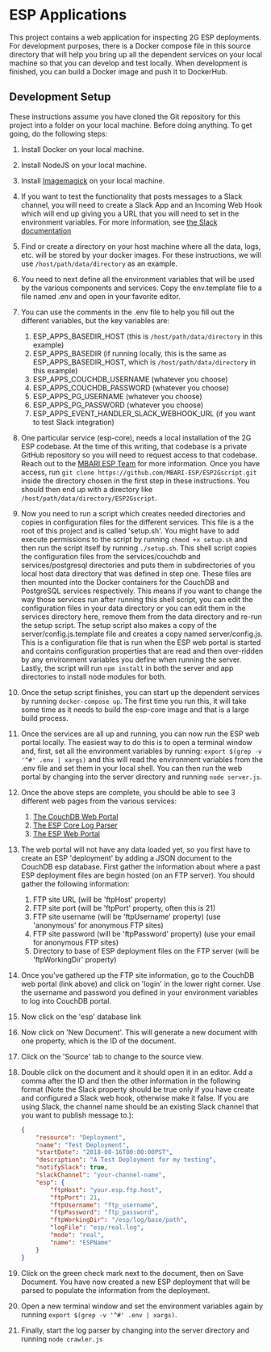 # ESP Applications

This project contains a web application for inspecting 2G ESP deployments. For development purposes, there is a Docker compose file in this source directory that will help you bring up all the dependent services on your local machine so that you can develop and test locally.  When development is finished, you can build a Docker image and push it to DockerHub.

## Development Setup

These instructions assume you have cloned the Git repository for this project into a folder on your local machine. Before doing anything. To get going, do the following steps:

1. Install Docker on your local machine.
1. Install NodeJS on your local machine.
1. Install [Imagemagick](https://imagemagick.org/script/download.php#macosx) on your local machine.
1. If you want to test the functionality that posts messages to a Slack channel, you will need to create a Slack App and an Incoming Web Hook which will end up giving you a URL that you will need to set in the environment variables. For more information, see [the Slack documentation](https://api.slack.com/messaging/webhooks#getting-started)
1. Find or create a directory on your host machine where all the data, logs, etc. will be stored by your docker images. For these instructions, we will use ```/host/path/data/directory``` as an example.
1. You need to next define all the environment variables that will be used by the various components and services. Copy the env.template file to a file named .env and open in your favorite editor.
1. You can use the comments in the .env file to help you fill out the different variables, but the key variables are:
    1. ESP_APPS_BASEDIR_HOST (this is ```/host/path/data/directory``` in this example)
    1. ESP_APPS_BASEDIR (if running locally, this is the same as ESP_APPS_BASEDIR_HOST, which is ```/host/path/data/directory``` in this example)
    1. ESP_APPS_COUCHDB_USERNAME (whatever you choose)
    1. ESP_APPS_COUCHDB_PASSWORD (whatever you choose)
    1. ESP_APPS_PG_USERNAME (whatever you choose)
    1. ESP_APPS_PG_PASSWORD (whatever you choose)
    1. ESP_APPS_EVENT_HANDLER_SLACK_WEBHOOK_URL (if you want to test Slack integration)
1. One particular service (esp-core), needs a local installation of the 2G ESP codebase.  At the time of this writing, that codebase is a private GitHub repository so you will need to request access to that codebase. Reach out to the [MBARI ESP Team](https://www.mbari.org/technology/emerging-current-tools/instruments/environmental-sample-processor-esp/) for more information.  Once you have access, run ```git clone https://github.com/MBARI-ESP/ESP2Gscript.git``` inside the directory chosen in the first step in these instructions. You should then end up with a directory like ```/host/path/data/directory/ESP2Gscript```.
1. Now you need to run a script which creates needed directories and copies in configuration files for the different services.  This file is a the root of this project and is called 'setup.sh'.  You might have to add execute permissions to the script by running ```chmod +x setup.sh``` and then run the script itself by running ```./setup.sh```.  This shell script copies the configuration files from the services/couchdb and services/postgresql directories and puts them in subdirectories of you local host data directory that was defined in step one. These files are then mounted into the Docker containers for the CouchDB and PostgreSQL services respectively. This means if you want to change the way those services run after running this shell script, you can edit the configuration files in your data directory or you can edit them in the services directory here, remove them from the data directory and re-run the setup script.  The setup script also makes a copy of the server/config.js.template file and creates a copy named server/config.js.  This is a configuration file that is run when the ESP web portal is started and contains configuration properties that are read and then over-ridden by any environment variables you define when running the server.  Lastly, the script will run ```npm install``` in both the server and app directories to install node modules for both.
1. Once the setup script finishes, you can start up the dependent services by running ```docker-compose up```.  The first time you run this, it will take some time as it needs to build the esp-core image and that is a large build process.
1. Once the services are all up and running, you can now run the ESP web portal locally.  The easiest way to do this is to open a terminal window and, first, set all the environment variables by running: ```export $(grep -v '^#' .env | xargs)``` and this will read the environment variables from the .env file and set them in your local shell. You can then run the web portal by changing into the server directory and running ```node server.js```.
1. Once the above steps are complete, you should be able to see 3 different web pages from the various services:
    1. [The CouchDB Web Portal](http://localhost:5984/_utils)
    1. [The ESP Core Log Parser](http://localhost:8080)
    1. [The ESP Web Portal](http://localhost:8081)
1. The web portal will not have any data loaded yet, so you first have to create an ESP 'deployment' by adding a JSON document to the CouchDB esp database.  First gather the information about where a past ESP deployment files are begin hosted (on an FTP server).  You should gather the following information:
    1. FTP site URL (will be 'ftpHost' property)
    1. FTP site port (will be 'ftpPort' property, often this is 21)
    1. FTP site username (will be 'ftpUsername' property) (use 'anonymous' for anonymous FTP sites)
    1. FTP site password (will be 'ftpPassword' property) (use your email for anonymous FTP sites)
    1. Directory to base of ESP deployment files on the FTP server (will be 'ftpWorkingDir' property)
1. Once you've gathered up the FTP site information, go to the CouchDB web portal (link above) and click on 'login' in the lower right corner.  Use the username and password you defined in your environment variables to log into CouchDB portal.
1. Now click on the 'esp' database link
1. Now click on 'New Document'.  This will generate a new document with one property, which is the ID of the document.  
1. Click on the 'Source' tab to change to the source view.
1. Double click on the document and it should open it in an editor.  Add a comma after the ID and then the other information in the following format (Note the Slack property should be true only if you have create and configured a Slack web hook, otherwise make it false.  If you are using Slack, the channel name should be an existing Slack channel that you want to publish message to.):

    ```json
    {
        "resource": "Deployment",
        "name": "Test Deployment",
        "startDate": "2018-08-16T00:00:00PST",
        "description": "A Test Deployment for my testing",
        "notifySlack": true,
        "slackChannel": "your-channel-name",
        "esp": {
            "ftpHost": "your.esp.ftp.host",
            "ftpPort": 21,
            "ftpUsername": "ftp_username",
            "ftpPassword": "ftp_password",
            "ftpWorkingDir": "/esp/log/base/path",
            "logFile": "esp/real.log",
            "mode": "real",
            "name": "ESPName"
        }
    }
    ```

1. Click on the green check mark next to the document, then on Save Document. You have now created a new ESP deployment that will be parsed to populate the information from the deployment.
1. Open a new terminal window and set the environment variables again by running ```export $(grep -v '^#' .env | xargs)```.
1. Finally, start the log parser by changing into the server directory and running ```node crawler.js```
